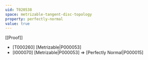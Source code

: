 ```yaml
---
uid: T020538
space: metrizable-tangent-disc-topology
property: perfectly-normal
value: true
---
```

[[Proof]]

* [T000260] [Metrizable|P000053]
* [I000070] [Metrizable|P000053] => [Perfectly Normal|P000015]

